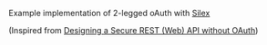 Example implementation of 2-legged oAuth with [Silex](http://silex.sensiolabs.org/)

(Inspired from [Designing a Secure REST (Web) API without OAuth](http://www.thebuzzmedia.com/designing-a-secure-rest-api-without-oauth-authentication/))